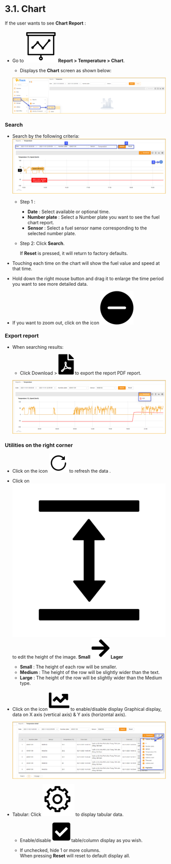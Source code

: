 # 3.1. Chart

If the user wants to see **Chart Report** :

* Go to <span class="icon-left svg-filter-tick">![Ok](/docs/assets/images/web-interface/icon/SVG/dynamic.svg ) **Report > Temperature > Chart**.
  
  * Displays the **Chart** screen as shown below:

  <span style="display:block;text-align:left">![Interface Web](/docs/assets/images/web-english/reports/temperature-chart-in.png)

### Search
- Search by the following criteria:
    <span style="display:block;text-align:left">![Interface Web](/docs/assets/images/web-english/reports/temperature-chart-search.png)

  * Step 1 :

    * **Date** : Select available or optional time.
    * **Number plate** : Select a Number plate you want to see the fuel chart report.
    * **Sensor** : Select a fuel sensor name corresponding to the selected number plate.

  * Step 2: Click **Search**.
 
    If **Reset** is pressed, it will return to factory defaults.
- Touching each time on the chart will show the fuel value and speed at that time.
- Hold down the right mouse button and drag it to enlarge the time period you want to see more detailed data.
- If you want to zoom out, click on the icon <span class="icon-left svg-filter-blue">![Ok](/docs/assets/images/web-interface/icon/SVG/minus-svgrepo-com.svg)

### Export report

* When searching results:
    - Click Download > <span class="icon-left svg-filter-circlered">![Ok](/docs/assets/images/web-interface/icon/SVG/file-pdf1.svg) to export the report PDF report.

    <span style="display:block;text-align:left">![Interface Web](/docs/assets/images/web-english/reports/pdf-temperature-chart.png)

### Utilities on the right corner

- Click on the icon <span class="icon-left svg-filter-circlered">![Ok](/docs/assets/images/web-interface/icon/SVG/icons8-reset.svg) to refresh the data .

- Click on <span class="icon-left svg-filter-circlered">![Ok](/docs/assets/images/web-interface/icon/SVG/column-height.svg) to edit the height of the image. **Small** <span class="icon-left svg-filter-serch">![Ok](/docs/assets/images/web-interface/icon/SVG/arrow-right.svg) **Lager**

  - **Small** : The height of each row will be smaller.
  - **Medium** : The height of the row will be slightly wider than the text.
  - **Large** : The height of the row will be slightly wider than the Medium type.

- Click on the icon <span class="icon-left svg-filter-info">![Ok](/docs/assets/images/web-interface/icon/SVG/chart-line.svg) to enable/disable display Graphical display, data on X axis (vertical axis) & Y axis (horizontal axis).

    <span style="display:block;text-align:left">![Interface Web](/docs/assets/images/web-english/reports/search-temperature-setting.png)

- Tabular: Click <span class="icon-left ">![Ok](/docs/assets/images/web-interface/icon/SVG/icons8-gear.svg) to display tabular data.

    - Enable/disable <span class="icon-left svg-filter-tick">![Ok](/docs/assets/images/web-interface/icon/SVG/check-square1.svg) table/column display as you wish.
    
    - If unchecked, hide 1 or more columns. <br>
    When pressing **Reset** will reset to default display all.